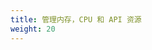 ```yaml
---
title: 管理内存，CPU 和 API 资源
weight: 20
---
```


<!--
---
title: Manage Memory, CPU, and API Resources
weight: 20
---
-->
